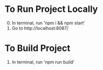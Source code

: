 # To Run Project Locally

0. In terminal, run 'npm i && npm start'
0. Go to http://localhost:8087/

# To Build Project

1. In terminal, run 'npm run build'
